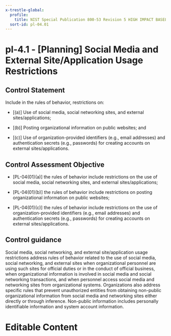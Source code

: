 ```yaml
---
x-trestle-global:
  profile:
    title: NIST Special Publication 800-53 Revision 5 HIGH IMPACT BASELINE
  sort-id: pl-04.01
---
```


# pl-4.1 - \[Planning\] Social Media and External Site/Application Usage Restrictions

## Control Statement

Include in the rules of behavior, restrictions on:

- \[(a)\] Use of social media, social networking sites, and external sites/applications;

- \[(b)\] Posting organizational information on public websites; and

- \[(c)\] Use of organization-provided identifiers (e.g., email addresses) and authentication secrets (e.g., passwords) for creating accounts on external sites/applications.

## Control Assessment Objective

- \[PL-04(01)(a)\] the rules of behavior include restrictions on the use of social media, social networking sites, and external sites/applications;

- \[PL-04(01)(b)\] the rules of behavior include restrictions on posting organizational information on public websites;

- \[PL-04(01)(c)\] the rules of behavior include restrictions on the use of organization-provided identifiers (e.g., email addresses) and authentication secrets (e.g., passwords) for creating accounts on external sites/applications.

## Control guidance

Social media, social networking, and external site/application usage restrictions address rules of behavior related to the use of social media, social networking, and external sites when organizational personnel are using such sites for official duties or in the conduct of official business, when organizational information is involved in social media and social networking transactions, and when personnel access social media and networking sites from organizational systems. Organizations also address specific rules that prevent unauthorized entities from obtaining non-public organizational information from social media and networking sites either directly or through inference. Non-public information includes personally identifiable information and system account information.

# Editable Content

<!-- Make additions and edits below -->
<!-- The above represents the contents of the control as received by the profile, prior to additions. -->
<!-- If the profile makes additions to the control, they will appear below. -->
<!-- The above markdown may not be edited but you may edit the content below, and/or introduce new additions to be made by the profile. -->
<!-- If there is a yaml header at the top, parameter values may be edited. Use --set-parameters to incorporate the changes during assembly. -->
<!-- The content here will then replace what is in the profile for this control, after running profile-assemble. -->
<!-- The current profile has no added parts for this control, but you may add new ones here. -->
<!-- Each addition must have a heading either of the form ## Control my_addition_name -->
<!-- or ## Part a. (where the a. refers to one of the control statement labels.) -->
<!-- "## Control" parts are new parts added after the statement part. -->
<!-- "## Part" parts are new parts added into the top-level statement part with that label. -->
<!-- Subparts may be added with nested hash levels of the form ### My Subpart Name -->
<!-- underneath the parent ## Control or ## Part being added -->
<!-- See https://ibm.github.io/compliance-trestle/tutorials/ssp_profile_catalog_authoring/ssp_profile_catalog_authoring for guidance. -->
